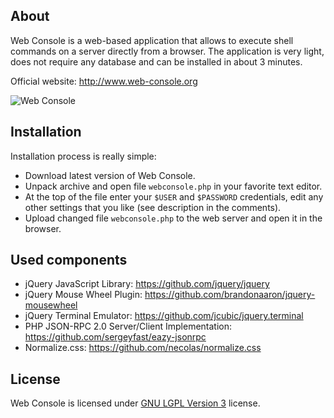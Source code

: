 About
-----

Web Console is a web-based application that allows to execute shell commands on a server directly from a browser.
The application is very light, does not require any database and can be installed in about 3 minutes.

Official website: http://www.web-console.org

![Web Console](https://raw.github.com/nickola/web-console/master/screenshots/main.png)

Installation
------------

Installation process is really simple:

  - Download latest version of Web Console.
  - Unpack archive and open file `webconsole.php` in your favorite text editor.
  - At the top of the file enter your `$USER` and `$PASSWORD` credentials, edit any other settings that you like (see description in the comments).
  - Upload changed file `webconsole.php` to the web server and open it in the browser.

Used components
---------------

  - jQuery JavaScript Library: https://github.com/jquery/jquery
  - jQuery Mouse Wheel Plugin: https://github.com/brandonaaron/jquery-mousewheel
  - jQuery Terminal Emulator: https://github.com/jcubic/jquery.terminal
  - PHP JSON-RPC 2.0 Server/Client Implementation: https://github.com/sergeyfast/eazy-jsonrpc
  - Normalize.css: https://github.com/necolas/normalize.css

License
-------

Web Console is licensed under [GNU LGPL Version 3](http://www.gnu.org/licenses/lgpl.html) license.
